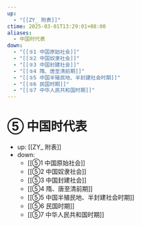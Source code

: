 ```yaml
---
up:
  - "[[ZY_ 附表]]"
ctime: 2025-03-01T13:29:01+08:00
aliases:
  - 中国时代表
down:
  - "[[⑤1 中国原始社会]]"
  - "[[⑤2 中国奴隶社会]]"
  - "[[⑤3 中国封建社会]]"
  - "[[⑤4 隋、唐至清前期]]"
  - "[[⑤5 中国半殖民地、半封建社会时期]]"
  - "[[⑤6 民国时期]]"
  - "[[⑤7 中华人民共和国时期]]"
---
```


# ⑤ 中国时代表

- up: [[ZY_ 附表]]
- down:	
	- [[⑤1 中国原始社会]]
	- [[⑤2 中国奴隶社会]]
	- [[⑤3 中国封建社会]]
	- [[⑤4 隋、唐至清前期]]
	- [[⑤5 中国半殖民地、半封建社会时期]]
	- [[⑤6 民国时期]]
	- [[⑤7 中华人民共和国时期]]
	
